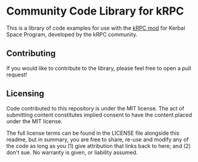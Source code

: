 # Community Code Library for kRPC

This is a library of code examples for use with the [kRPC
mod](https://github.com/krpc/krpc) for Kerbal Space Program, developed by the
kRPC community.

## Contributing

If you would like to contribute to the library, please feel free to open a pull request!

## Licensing

Code contributed to this repository is under the MIT license. The act of
submitting content constitutes implied consent to have the content placed under the
MIT license.

The full license terms can be found in the LICENSE file alongside this readme,
but in summary, you are free to share, re-use and modify any of the code as long
as you (1) give attribution that links back to here; and (2) don't sue. No
warranty is given, or liability assumed.

